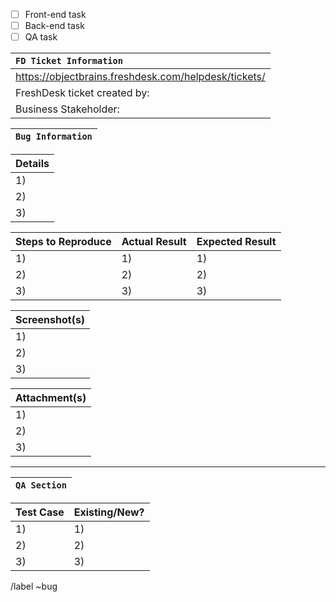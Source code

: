 <!-- 
***This template is meant for QA use.***
- Not all sections need to be filled
- Feel free to delete any section that is not used
-->

- [ ] Front-end task 
- [ ] Back-end task
- [ ] QA task

| **`FD Ticket Information`** |
|:--|
| https://objectbrains.freshdesk.com/helpdesk/tickets/  |
| FreshDesk ticket created by: |
| Business Stakeholder: |

| **`Bug Information`** |
| :--- |

| **Details** |
| :--- |
| 1) |
| 2) |
| 3) |

| **Steps to Reproduce** | **Actual Result** | **Expected Result** |
| :--- | :--- | :--- |
| 1) | 1) | 1) | 
| 2) | 2) | 2) | 
| 3) | 3) | 3) | 

|  **Screenshot(s)** |
| :--- |
| 1) |
| 2) |
| 3) |

|  **Attachment(s)** |
| :--- |
| 1) |
| 2) |
| 3) |
----------
| **`QA Section`** |
| :--- |

| **Test Case** | **Existing/New?** |
| :--- | :--- | 
| 1) | 1) | 
| 2) | 2) | 
| 3) | 3) | 

<!-- Label will show up in preview but not when you actually submit it-->
/label ~bug 


